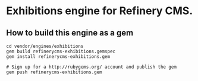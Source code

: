 # Exhibitions engine for Refinery CMS.

## How to build this engine as a gem

    cd vendor/engines/exhibitions
    gem build refinerycms-exhibitions.gemspec
    gem install refinerycms-exhibitions.gem
    
    # Sign up for a http://rubygems.org/ account and publish the gem
    gem push refinerycms-exhibitions.gem